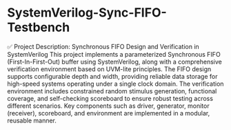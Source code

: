 # SystemVerilog-Sync-FIFO-Testbench
✅ Project Description: Synchronous FIFO Design and Verification in SystemVerilog This project implements a parameterized Synchronous FIFO (First-In-First-Out) buffer using SystemVerilog, along with a comprehensive verification environment based on UVM-lite principles. The FIFO design supports configurable depth and width, providing reliable data storage for high-speed systems operating under a single clock domain.  The verification environment includes constrained random stimulus generation, functional coverage, and self-checking scoreboard to ensure robust testing across different scenarios. Key components such as driver, generator, monitor (receiver), scoreboard, and environment are implemented in a modular, reusable manner.

